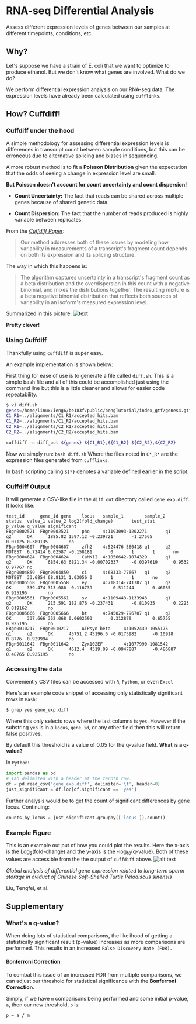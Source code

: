 # RNA-seq Differential Analysis
Assess different expression levels of genes between our
 samples at different timepoints, conditions, etc.
## Why?
Let's suppose we have a strain of E. coli that we want to optimize to produce ethanol.
But we don't know what genes are involved. What do we do?

We perform differential expression analysis on our RNA-seq data. The expression
levels have already been calculated using `cufflinks`.

## How? Cuffdiff!

### Cuffdiff under the hood
A simple methodology for assessing differential expression levels is
differences in transcript count between sample conditions, but this can
be erroneous due to alternative splicing and biases in sequencing.

A more robust method is to fit a **Poisson Distribution** given the
expectation that the odds of seeing a change in expression level are small.

**But Poisson doesn't account for count uncertainty and count dispersion!**

+ **Count Uncertainty:** The fact that reads can be shared across multiple genes
because of shared genetic data.

+ **Count Dispersion:** The fact that the number of reads produced is highly
variable between replicates.

From the [_Cuffdiff Paper_](https://www.ncbi.nlm.nih.gov/pmc/articles/PMC3869392/pdf/nihms439296.pdf):
>Our method addresses both of these issues by modeling how variability in measurements of a transcript's fragment count depends on both its expression and its splicing structure.

The way in which this happens is:

>The algorithm captures uncertainty in a transcript's fragment count as a beta distribution and the overdispersion in this count with a negative binomial, and mixes the distributions together. The resulting mixture is a beta negative binomial distribution that reflects both sources of variability in an isoform's measured expression level.

Summarized in this picture:
![text][methods]

**Pretty clever!**
### Using Cuffdiff

Thankfully using `cuffdiff` is super easy.

An example implementation is shown below:

First thing for ease of use is to generate a file called `diff.sh`. This
is a simple bash file and all of this could be accomplished just using
the command line but this is a little cleaner and allows for
easier code repeatability.

```bash
$ vi diff.sh
genes=/home/linux/ieng6/be183f/public/bengTutorial/index_gtf/genes4.gtf
C1_R1=../alignments/C1_R1/accepted_hits.bam
C1_R2=../alignments/C1_R2/accepted_hits.bam
C2_R1=../alignments/C2_R1/accepted_hits.bam
C2_R2=../alignments/C2_R2/accepted_hits.bam

cuffdiff -o diff_out ${genes} ${C1_R1},${C1_R2} ${C2_R2},${C2_R2}
```
Now we simply run: `bash diff.sh`
Where the files noted in `C*_R*` are the expression files generated from
`cufflinks`.

In bash scripting calling `${*}` denotes a variable defined earlier in
the script.

### Cuffdiff Output
It will generate a CSV-like file in the `diff_out` directory
called `gene_exp.diff`. It looks like:
```
test_id      gene_id gene    locus   sample_1        sample_2        status  value_1 value_2 log2(fold_change)       test_stat       p_value q_value significant
FBgn0002521  FBgn0002521     pho     4:1193093-1202271       q1      q2      OK      1885.82 1597.12 -0.239721       -1.27565        0.07125 0.389135        no
FBgn0004607  FBgn0004607     zfh2    4:524476-560418 q1      q2      NOTEST  6.72414 6.02587 -0.158181       0       1       1       no
FBgn0004624  FBgn0004624     CaMKII  4:1056642-1074329       q1      q2      OK      6854.63 6821.34 -0.00702337     -0.0397619      0.9532  0.97767 no
FBgn0004859  FBgn0004859     ci      4:68333-77667   q1      q2      NOTEST  33.6854 68.8131 1.03056 0       1       1       no
FBgn0005558  FBgn0005558     ey      4:718314-741787 q1      q2      OK      339.474 313.086 -0.116739       -0.511244       0.46085 0.925195        no
FBgn0005561  FBgn0005561     sv      4:1109443-1133943       q1      q2      OK      215.591 182.876 -0.237431       -0.810935       0.2223  0.819162        no
FBgn0005666  FBgn0005666     bt      4:745029-796707 q1      q2      OK      337.666 352.068 0.0602593       0.312879        0.65755 0.925195        no
FBgn0010217  FBgn0010217     ATPsyn-beta     4:1052439-1055175       q1      q2      OK      45751.2 45196.6 -0.0175982      -0.10918        0.8776  0.929994        no
FBgn0011642  FBgn0011642     Zyx102EF        4:1077990-1081542       q1      q2      OK      4612.4  4319.09 -0.0947887      -0.486887       0.48765 0.925195        no
```

### Accessing the data
Conveniently CSV files can be accessed with `R`, `Python`, or even `Excel`

Here's an example code snippet of accessing only statistically significant
rows in `Bash`:
```bash
$ grep yes gene_exp.diff
```
Where this only selects rows where the last columns is `yes`. However if
the substring `yes` is in a `locus`, `gene_id`, or any other field then this will
return false positives.

By default this threshold is a value of 0.05 for the q-value field.
**What is a q-value?**



In `Python`:
```python
import pandas as pd
# Tab delimited with a header at the zeroth row.
df = pd.read_csv('gene_exp.diff', delimiter='\t', header=0)
just_significant = df.loc[df.significant == 'yes']
```
Further analysis would be to get the count of significant differences by
gene locus. Continuing:
```python
counts_by_locus = just_significant.groupby(['locus']).count()
```


### Example Figure
This is an example out put of how you could plot the results. Here the x-axis
is the Log<sub>2</sub>(fold-change) and the y-axis is the
-log<sub>10</sub>(q-value). Both of these values are accessible from the
the output of `cuffdiff` above.
![alt text][diff-im]


*Global analysis of differential gene expression related to long-term sperm storage in oviduct of Chinese Soft-Shelled Turtle Pelodiscus sinensis*

Liu, Tengfei, et al.


## Supplementary

### What's a q-value?
When doing lots of statistical comparisons, the likelihood of getting
a statistically significant result (p-value) increases as more comparisons
are performed. This results in an increased `False Discovery Rate (FDR).`

#### Bonferroni Correction
To combat this issue of an increased FDR from multiple comparisons, we can
adjust our threshold for statistical significance with the **Bonferroni Correction**.

Simply, if we have `m` comparisons being performed and some initial p-value, `a`,
then our new threshold, `p` is:

`p = a / m`




[diff-im]: https://media.nature.com/lw926/nature-assets/srep/2016/160915/srep33296/images_hires/srep33296-f3.jpg "Example plot"
[methods]: https://www.ncbi.nlm.nih.gov/pmc/articles/PMC3869392/bin/nihms439296f2.jpg
